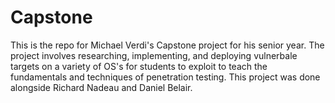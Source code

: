 # Capstone
This is the repo for Michael Verdi's Capstone project for his senior year. The project involves researching, implementing, and deploying vulnerbale targets on a variety of OS's for students to exploit to teach the fundamentals and techniques of penetration testing. This project was done alongside Richard Nadeau and Daniel Belair.
